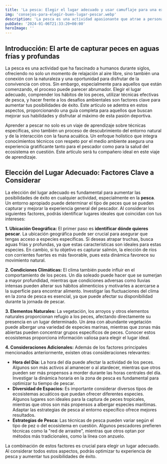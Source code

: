 ```yaml
---
title: 'La pesca: Elegir el lugar adecuado y usar camuflaje para una experiencia exitosa - Camuflaje Militar'
img: 'consejos-para-elegir-buen-lugar-pescar.webp'
description: 'La pesca es una actividad apasionante que atrae a personas de todas las edades y niveles de experiencia. Sin embargo, para aquellos que son principiantes o'
pubDate: '2024-01-06T21:33:20+00:00'
heroImage: ''
---
```

    
  ## Introducción: El arte de capturar peces en aguas frías y profundas

La pesca es una actividad que ha fascinado a humanos durante siglos, ofreciendo no solo un momento de relajación al aire libre, sino también una conexión con la naturaleza y una oportunidad para disfrutar de la convivencia con otros. Sin embargo, especialmente para aquellos que están comenzando, el proceso puede parecer abrumador. Elegir el lugar adecuado, comprender los hábitos de los peces, utilizar técnicas efectivas de pesca, y hacer frente a los desafíos ambientales son factores clave para aumentar tus posibilidades de éxito. Este artículo se adentra en estos aspectos, proporcionando una guía completa para aquellos que buscan mejorar sus habilidades y disfrutar al máximo de esta pasión deportiva.

Aprender a pescar no solo es un viaje de aprendizaje sobre técnicas específicas, sino también un proceso de descubrimiento del entorno natural y de la interacción con la fauna acuática. Un enfoque holístico que integra conocimientos técnicos con respeto por el medio ambiente asegura una experiencia gratificante tanto para el pescador como para la salud del ecosistema en cuestión. Este artículo será tu compañero ideal en este viaje de aprendizaje.

## Elección del Lugar Adecuado: Factores Clave a Considerar

La elección del lugar adecuado es fundamental para aumentar las posibilidades de éxito en cualquier actividad, especialmente en la **pesca**. Un entorno apropiado puede determinar el tipo de peces que se pueden capturar y mejorar la experiencia general del pescador. Al considerar los siguientes factores, podrás identificar lugares ideales que coincidan con tus intereses:

**1. Ubicación Geográfica:** El primer paso es **identificar dónde quieres pescar**. La ubicación geográfica puede ser crucial para asegurar que tengas acceso a especies específicas. Si deseas atrapar truchas, busca aguas frías y profundas, ya que estas características son ideales para estas especies. En cambio, si tu objetivo es capturar salmón, la elección de ríos con corrientes fuertes es más favorable, pues esta dinámica favorece su movimiento natural.

**2. Condiciones Climáticas:** El clima también puede influir en el comportamiento de los peces. Un día soleado puede hacer que se sumerjan a mayor profundidad, mientras que condiciones adversas como lluvias intensas pueden alterar sus hábitos alimenticios y motivarles a acercarse a la superficie para encontrar alimento. Investigar las fluctuaciones del clima en la zona de pesca es esencial, ya que puede afectar su disponibilidad durante la jornada de pescar.

**3. Elementos Naturales:** La vegetación, los arroyos y otros elementos naturales proporcionan refugio a los peces, afectando directamente su presencia en un lugar determinado. Un área con abundante vegetación puede albergar una variedad de especies marinas, mientras que zonas más abiertas pueden concentrar grupos específicos de peces. Conocer estos ecosistemas proporciona información valiosa para elegir el lugar ideal.

**4. Consideraciones Adicionales:** Además de los factores principales mencionados anteriormente, existen otras consideraciones relevantes:

* **Hora del Día:** La hora del día puede afectar la actividad de los peces. Algunos son más activos al amanecer o al atardecer, mientras que otros pueden ser más propensos a morder durante las horas centrales del día. Investigar la dinámica horaria en la zona de pesca es fundamental para optimizar tu tiempo de pescar.
* **Diversidad de Espacios:** Es importante considerar diversos tipos de ecosistemas acuáticos que puedan ofrecer diferentes especies. Algunos lugares son ideales para la captura de peces tropicales, mientras que otros son más propensos a albergar especies marítimas. Adaptar las estrategias de pesca al entorno específico ofrece mejores resultados.
* **Estrategias de Pesca:** Las técnicas de pesca pueden variar según el tipo de pez o del ecosistema en cuestión. Algunos pescadores prefieren técnicas como la "red de arrastre", mientras que otros optan por métodos más tradicionales, como la línea con anzuelo.

La combinación de estos factores es crucial para elegir un lugar adecuado. Al considerar todos estos aspectos, podrás optimizar tu experiencia de pesca y aumentar tus posibilidades de éxito.
  